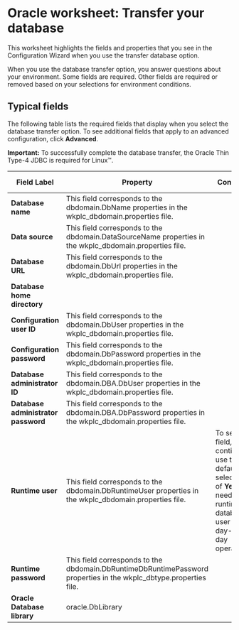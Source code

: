 # Oracle worksheet: Transfer your database

This worksheet highlights the fields and properties that you see in the Configuration Wizard when you use the transfer database option.

When you use the database transfer option, you answer questions about your environment. Some fields are required. Other fields are required or removed based on your selections for environment conditions.

## Typical fields

The following table lists the required fields that display when you select the database transfer option. To see additional fields that apply to an advanced configuration, click **Advanced**.

**Important:** To successfully complete the database transfer, the Oracle Thin Type-4 JDBC is required for Linux™.

|Field Label|Property|Condition|Your Value|
|-----------|--------|---------|----------|
|**Database name**|This field corresponds to the dbdomain.DbName properties in the wkplc\_dbdomain.properties file.| | |
|**Data source**|This field corresponds to the dbdomain.DataSourceName properties in the wkplc\_dbdomain.properties file.| | |
|**Database URL**|This field corresponds to the dbdomain.DbUrl properties in the wkplc\_dbdomain.properties file.| | |
|**Database home directory**| | | |
|**Configuration user ID**|This field corresponds to the dbdomain.DbUser properties in the wkplc\_dbdomain.properties file.| | |
|**Configuration password**|This field corresponds to the dbdomain.DbPassword properties in the wkplc\_dbdomain.properties file.| | |
|**Database administrator ID**|This field corresponds to the dbdomain.DBA.DbUser properties in the wkplc\_dbdomain.properties file.| | |
|**Database administrator password**|This field corresponds to the dbdomain.DBA.DbPassword properties in the wkplc\_dbdomain.properties file.| | |
|**Runtime user**|This field corresponds to the dbdomain.DbRuntimeUser properties in the wkplc\_dbdomain.properties file.|To see this field, continue to use the default selection of **Yes** for needing a runtime database user for day-to-day operations.| |
|**Runtime password**|This field corresponds to the dbdomain.DbRuntimeDbRuntimePassword properties in the wkplc\_dbtype.properties file.| |
|**Oracle Database library**|oracle.DbLibrary| | |


